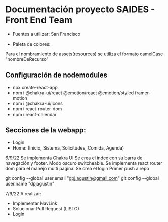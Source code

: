 # Documentación proyecto SAIDES - Front End Team 

- Fuentes a utilizar: San Francisco

- Paleta de colores: 

Para el nombramiento de assets(resources) se utiliza el formato camelCase "nombreDeRecurso" 

## Configuración de nodemodules
- npx create-react-app 
- npm i @chakra-ui/react @emotion/react @emotion/styled framer-motion
- npm i @chakra-ui/icons
- npm i react-router-dom
- npm i react-calendar



## Secciones de la webapp: 
- Login
- Home: (Inicio, Sistema, Solicitudes, Comida, Agenda)

6/9/22
Se implementa Chakra UI 
Se crea el index con su barra de navegación y footer. Modo oscuro switcheable.
Se implementa react router dom para el manejo multi pagina.
Se crea el login
Primer push a repo

git config --global user.email "dpj.agustin@gmail.com"
git config --global user.name "dpjagustin"

7/9/22
A realizar:
- Implementar NavLink
- Solucionar Pull Request (LISTO)
- Login
